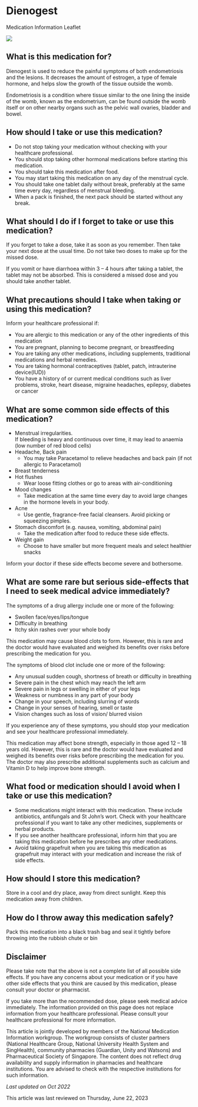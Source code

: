 # Dienogest

Medication Information Leaflet

![](https://ch-api.healthhub.sg/api/public/content/935dd1fb5bdd45e7853b5ad896b9db41?v=54cc0759&t=azheaderimage)

What is this medication for?
----------------------------

Dienogest is used to reduce the painful symptoms of both endometriosis and the lesions. It decreases the amount of estrogen, a type of female hormone, and helps slow the growth of the tissue outside the womb.

Endometriosis is a condition where tissue similar to the one lining the inside of the womb, known as the endometrium, can be found outside the womb itself or on other nearby organs such as the pelvic wall ovaries, bladder and bowel.

How should I take or use this medication?
-----------------------------------------

* Do not stop taking your medication without checking with your healthcare professional.
* You should stop taking other hormonal medications before starting this medication.
* You should take this medication after food.
* You may start taking this medication on any day of the menstrual cycle.
* You should take one tablet daily without break, preferably at the same time every day, regardless of menstrual bleeding.
* When a pack is finished, the next pack should be started without any break.

What should I do if I forget to take or use this medication?
------------------------------------------------------------

If you forget to take a dose, take it as soon as you remember. Then take your next dose at the usual time. Do not take two doses to make up for the missed dose.

If you vomit or have diarrhoea within 3 – 4 hours after taking a tablet, the tablet may not be absorbed. This is considered a missed dose and you should take another tablet.

What precautions should I take when taking or using this medication?
--------------------------------------------------------------------

Inform your healthcare professional if:

* You are allergic to this medication or any of the other ingredients of this medication
* You are pregnant, planning to become pregnant, or breastfeeding
* You are taking any other medications, including supplements, traditional medications and herbal remedies.
* You are taking hormonal contraceptives (tablet, patch, intrauterine device(IUD))
* You have a history of or current medical conditions such as liver problems, stroke, heart disease, migraine headaches, epilepsy, diabetes or cancer

What are some common side effects of this medication?
-----------------------------------------------------

* Menstrual irregularities.  
  If bleeding is heavy and continuous over time, it may lead to anaemia (low number of red blood cells)
* Headache, Back pain
  + You may take Paracetamol to relieve headaches and back pain (if not allergic to Paracetamol)
* Breast tenderness
* Hot flushes
  + Wear loose fitting clothes or go to areas with air-conditioning
* Mood changes
  + Take medication at the same time every day to avoid large changes in the hormone levels in your body.
* Acne
  + Use gentle, fragrance-free facial cleansers. Avoid picking or squeezing pimples.
* Stomach discomfort (e.g. nausea, vomiting, abdominal pain)
  + Take the medication after food to reduce these side effects.
* Weight gain
  + Choose to have smaller but more frequent meals and select healthier snacks

Inform your doctor if these side effects become severe and bothersome.

What are some rare but serious side-effects that I need to seek medical advice immediately?
-------------------------------------------------------------------------------------------

The symptoms of a drug allergy include one or more of the following:

* Swollen face/eyes/lips/tongue
* Difficulty in breathing
* Itchy skin rashes over your whole body

This medication may cause blood clots to form. However, this is rare and the doctor would have evaluated and weighed its benefits over risks before prescribing the medication for you.

The symptoms of blood clot include one or more of the following:

* Any unusual sudden cough, shortness of breath or difficulty in breathing
* Severe pain in the chest which may reach the left arm
* Severe pain in legs or swelling in either of your legs
* Weakness or numbness in any part of your body
* Change in your speech, including slurring of words
* Change in your senses of hearing, smell or taste
* Vision changes such as loss of vision/ blurred vision

If you experience any of these symptoms, you should stop your medication and see your healthcare professional immediately.

This medication may affect bone strength, especially in those aged 12 – 18 years old. However, this is rare and the doctor would have evaluated and weighed its benefits over risks before prescribing the medication for you. The doctor may also prescribe additional supplements such as calcium and Vitamin D to help improve bone strength.

What food or medication should I avoid when I take or use this medication?
--------------------------------------------------------------------------

* Some medications might interact with this medication. These include antibiotics, antifungals and St John’s wort. Check with your healthcare professional if you want to take any other medicines, supplements or herbal products.
* If you see another healthcare professional, inform him that you are taking this medication before he prescribes any other medications.
* Avoid taking grapefruit when you are taking this medication as grapefruit may interact with your medication and increase the risk of side effects.

How should I store this medication?
-----------------------------------

Store in a cool and dry place, away from direct sunlight. Keep this medication away from children.

How do I throw away this medication safely?
-------------------------------------------

Pack this medication into a black trash bag and seal it tightly before throwing into the rubbish chute or bin

Disclaimer
----------

Please take note that the above is not a complete list of all possible side effects. If you have any concerns about your medication or if you have other side effects that you think are caused by this medication, please consult your doctor or pharmacist.

If you take more than the recommended dose, please seek medical advice immediately. The information provided on this page does not replace information from your healthcare professional. Please consult your healthcare professional for more information.

This article is jointly developed by members of the National Medication Information workgroup. The workgroup consists of cluster partners (National Healthcare Group, National University Health System and SingHealth), community pharmacies (Guardian, Unity and Watsons) and Pharmaceutical Society of Singapore. The content does not reflect drug availability and supply information in pharmacies and healthcare institutions. You are advised to check with the respective institutions for such information.

*Last updated on Oct 2022*

This article was last reviewed on
Thursday, June 22, 2023